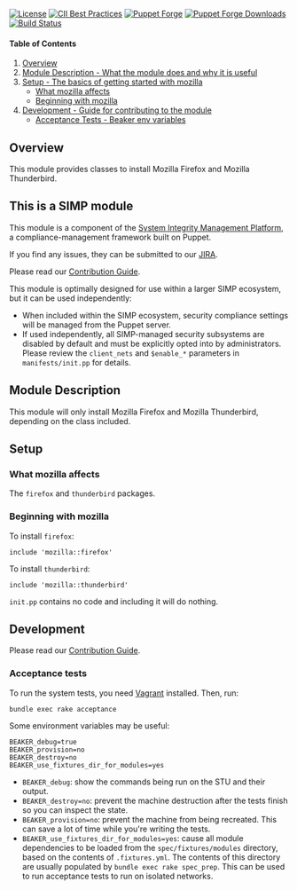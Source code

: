[![License](https://img.shields.io/:license-apache-blue.svg)](http://www.apache.org/licenses/LICENSE-2.0.html)
[![CII Best Practices](https://bestpractices.coreinfrastructure.org/projects/73/badge)](https://bestpractices.coreinfrastructure.org/projects/73)
[![Puppet Forge](https://img.shields.io/puppetforge/v/simp/mozilla.svg)](https://forge.puppetlabs.com/simp/mozilla)
[![Puppet Forge Downloads](https://img.shields.io/puppetforge/dt/simp/mozilla.svg)](https://forge.puppetlabs.com/simp/mozilla)
[![Build Status](https://travis-ci.org/simp/pupmod-simp-mozilla.svg)](https://travis-ci.org/simp/pupmod-simp-mozilla)

#### Table of Contents

1. [Overview](#overview)
2. [Module Description - What the module does and why it is useful](#module-description)
3. [Setup - The basics of getting started with mozilla](#setup)
    * [What mozilla affects](#what-mozilla-affects)
    * [Beginning with mozilla](#beginning-with-mozilla)
6. [Development - Guide for contributing to the module](#development)
      * [Acceptance Tests - Beaker env variables](#acceptance-tests)

## Overview

This module provides classes to install Mozilla Firefox and Mozilla Thunderbird.

## This is a SIMP module

This module is a component of the [System Integrity Management Platform](https://simp-project.com),
a compliance-management framework built on Puppet.

If you find any issues, they can be submitted to our [JIRA](https://simp-project.atlassian.net/).

Please read our [Contribution Guide](http://simp-doc.readthedocs.io/en/stable/contributors_guide/index.html).

This module is optimally designed for use within a larger SIMP ecosystem, but it can be used independently:
* When included within the SIMP ecosystem, security compliance settings will be managed from the Puppet server.
* If used independently, all SIMP-managed security subsystems are disabled by default and must be explicitly opted into by administrators.  Please review the `client_nets` and `$enable_*` parameters in `manifests/init.pp` for details.


## Module Description

This module will only install Mozilla Firefox and Mozilla Thunderbird, depending on the class included.

## Setup

### What mozilla affects

The `firefox` and `thunderbird` packages.

### Beginning with mozilla

To install `firefox`:
```puppet
include 'mozilla::firefox'
```

To install `thunderbird`:
```puppet
include 'mozilla::thunderbird'
```

`init.pp` contains no code and including it will do nothing.

## Development

Please read our [Contribution Guide](http://simp-doc.readthedocs.io/en/stable/contributors_guide/index.html).

### Acceptance tests

To run the system tests, you need [Vagrant](https://www.vagrantup.com/) installed. Then, run:

```shell
bundle exec rake acceptance
```

Some environment variables may be useful:

```shell
BEAKER_debug=true
BEAKER_provision=no
BEAKER_destroy=no
BEAKER_use_fixtures_dir_for_modules=yes
```

* `BEAKER_debug`: show the commands being run on the STU and their output.
* `BEAKER_destroy=no`: prevent the machine destruction after the tests finish so you can inspect the state.
* `BEAKER_provision=no`: prevent the machine from being recreated. This can save a lot of time while you're writing the tests.
* `BEAKER_use_fixtures_dir_for_modules=yes`: cause all module dependencies to be loaded from the `spec/fixtures/modules` directory, based on the contents of `.fixtures.yml`.  The contents of this directory are usually populated by `bundle exec rake spec_prep`.  This can be used to run acceptance tests to run on isolated networks.
